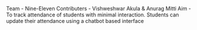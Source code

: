 Team - Nine-Eleven
Contributers - Vishweshwar Akula & Anurag Mitti
Aim - 
To track attendance of students with minimal interaction. Students can update their attendance using a chatbot based interface
